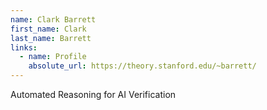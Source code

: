 ```yaml
---
name: Clark Barrett
first_name: Clark
last_name: Barrett
links:
  - name: Profile
    absolute_url: https://theory.stanford.edu/~barrett/
---
```

Automated Reasoning for AI Verification
